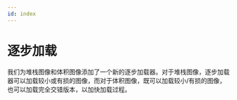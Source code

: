 ```yaml
---
id: index
---
```


# 逐步加载

我们为堆栈图像和体积图像添加了一个新的逐步加载器。对于堆栈图像，逐步加载器可以加载较小或有损的图像，而对于体积图像，既可以加载较小/有损的图像，也可以加载完全交错版本，以加快加载过程。